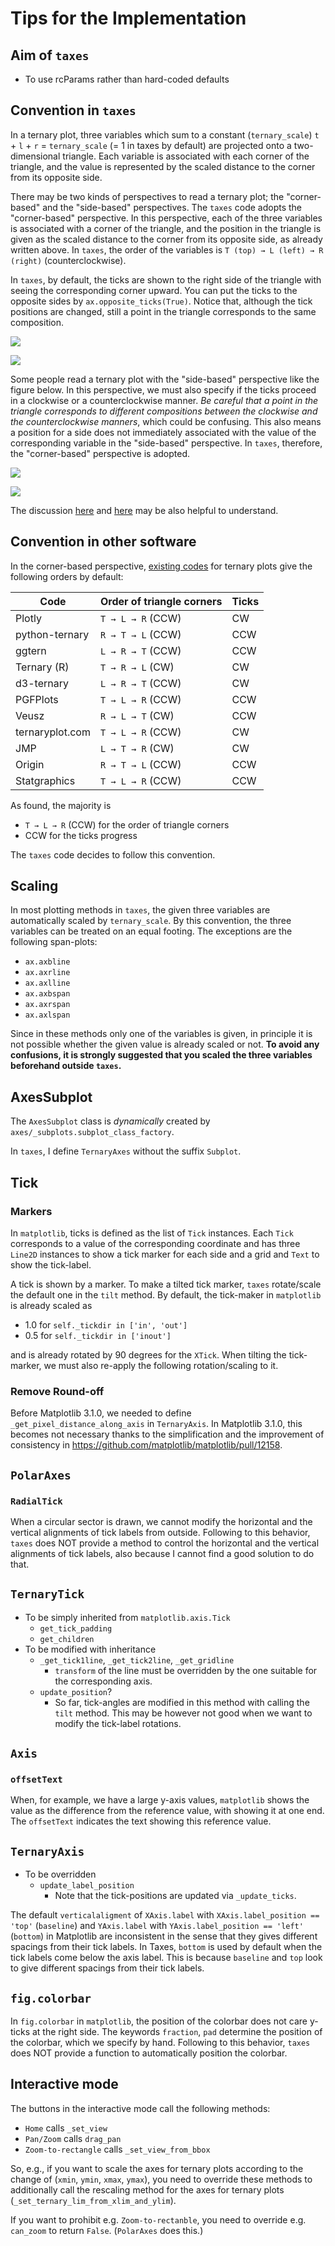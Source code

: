 # Tips for the Implementation

## Aim of `taxes`

- To use rcParams rather than hard-coded defaults

## Convention in `taxes`

In a ternary plot, three variables which sum to a constant (`ternary_scale`) 
`t` + `l` + `r` = `ternary_scale` (= 1 in taxes by default) are projected onto
a two-dimensional triangle.
Each variable is associated with each corner of the triangle, and the value is
represented by the scaled distance to the corner from its opposite side.

There may be two kinds of perspectives to read a ternary plot; the
"corner-based" and the "side-based" perspectives.
The `taxes` code adopts the "corner-based" perspective.
In this perspective, each of the three variables is associated with a corner of
the triangle, and the position in the triangle is given as the scaled distance
to the corner from its opposite side, as already written above.
In `taxes`, the order of the variables is `T (top) → L (left) → R (right)`
(counterclockwise).

In `taxes`, by default, the ticks are shown to the right side of the triangle
with seeing the corresponding corner upward.
You can put the ticks to the opposite sides by `ax.opposite_ticks(True)`.
Notice that, although the tick positions are changed, still a point in the
triangle corresponds to the same composition.

![](corner_based_1.svg)

![](corner_based_2.svg)

Some people read a ternary plot with the "side-based" perspective like the
figure below. In this perspective, we must also specify if the ticks proceed
in a clockwise or a counterclockwise manner.
*Be careful that a point in the triangle corresponds to different compositions
between the clockwise and the counterclockwise manners*, which could be
confusing.
This also means a position for a side does not immediately associated with the
value of the corresponding variable in the "side-based" perspective.
In `taxes`, therefore, the "corner-based" perspective is adopted.

![](side_based_ccw.svg)

![](side_based_cw.svg)

The discussion
[here](https://github.com/marcharper/python-ternary/issues/13)
and
[here](https://github.com/marcharper/python-ternary/issues/18)
may be also helpful to understand.

## Convention in other software

In the corner-based perspective, [existing codes](alternatives.md) for ternary
plots give the following orders by default:

|Code           |Order of triangle corners|Ticks    |
|---------------|-------------------------|---------|
|Plotly         |`T → L → R` (CCW)        |CW       |
|python-ternary |`R → T → L` (CCW)        |CCW      |
|ggtern         |`L → R → T` (CCW)        |CCW      |
|Ternary (R)    |`T → R → L` (CW)         |CW       |
|d3-ternary     |`L → R → T` (CCW)        |CW       |
|PGFPlots       |`T → L → R` (CCW)        |CCW      |
|Veusz          |`R → L → T` (CW)         |CCW      |
|ternaryplot.com|`T → L → R` (CCW)        |CW       |
|JMP            |`L → T → R` (CW)         |CW       |
|Origin         |`R → T → L` (CCW)        |CCW      |
|Statgraphics   |`T → L → R` (CCW)        |CCW      |

As found, the majority is

- `T → L → R` (CCW) for the order of triangle corners
- CCW for the ticks progress

The `taxes` code decides to follow this convention.

## Scaling

In most plotting methods in `taxes`, the given three variables are
automatically scaled by `ternary_scale`.
By this convention, the three variables can be treated on an equal footing.
The exceptions are the following span-plots:

- `ax.axbline`
- `ax.axrline`
- `ax.axlline`
- `ax.axbspan`
- `ax.axrspan`
- `ax.axlspan`

Since in these methods only one of the variables is given, in principle it is
not possible whether the given value is already scaled or not.
**To avoid any confusions, it is strongly suggested that you scaled the three
variables beforehand outside `taxes`.**

## AxesSubplot

The `AxesSubplot` class is *dynamically* created by
`axes/_subplots.subplot_class_factory`.

In `taxes`, I define `TernaryAxes` without the suffix `Subplot`.

## Tick

### Markers

In `matplotlib`, ticks is defined as the list of `Tick` instances.
Each `Tick` corresponds to a value of the corresponding coordinate and has
three `Line2D` instances to show a tick marker for each side and a grid and
`Text` to show the tick-label.

A tick is shown by a marker.
To make a tilted tick marker, `taxes` rotate/scale the default one in the
`tilt` method.
By default, the tick-maker in `matplotlib` is already scaled as

- 1.0 for `self._tickdir in ['in', 'out']`
- 0.5 for `self._tickdir in ['inout']`

and is already rotated by 90 degrees for the `XTick`.
When tilting the tick-marker, we must also re-apply the following
rotation/scaling to it.

### Remove Round-off

Before Matplotlib 3.1.0, we needed to define `_get_pixel_distance_along_axis`
in `TernaryAxis`.
In Matplotlib 3.1.0, this becomes not necessary thanks to the simplification
and the improvement of consistency
in https://github.com/matplotlib/matplotlib/pull/12158.

## `PolarAxes`

### `RadialTick`

When a circular sector is drawn, we cannot modify the horizontal and the
vertical alignments of tick labels from outside.
Following to this behavior, `taxes` does NOT provide a method to control the
horizontal and the vertical alignments of tick labels, also because I cannot
find a good solution to do that.

## `TernaryTick`

- To be simply inherited from `matplotlib.axis.Tick`
    - `get_tick_padding`
    - `get_children`
- To be modified with inheritance
    - `_get_tick1line`, `_get_tick2line`, `_get_gridline`
        - `transform` of the line must be overridden by the one suitable for
        the corresponding axis.
    - `update_position`?
        - So far, tick-angles are modified in this method with calling the
        `tilt` method. This may be however not good when we want to modify the
        tick-label rotations.

## `Axis`

### `offsetText`

When, for example, we have a large y-axis values, `matplotlib` shows the value
as the difference from the reference value, with showing it at one end.
The `offsetText` indicates the text showing this reference value.

## `TernaryAxis`

- To be overridden
    - `update_label_position`
        - Note that the tick-positions are updated via `_update_ticks`.

The default `verticalaligment` of
`XAxis.label` with `XAxis.label_position == 'top'` (`baseline`) and
`YAxis.label` with `YAxis.label_position == 'left'` (`bottom`) in Matplotlib
are inconsistent in the sense that they gives different spacings from their
tick labels.
In Taxes, `bottom` is used by default when the tick labels come below the axis
label.
This is because `baseline` and `top` look to give different spacings from their
tick labels.

## `fig.colorbar`

In `fig.colorbar` in `matplotlib`, the position of the colorbar does not care
y-ticks at the right side.
The keywords `fraction`, `pad` determine the position of the colorbar, which
we specify by hand.
Following to this behavior, `taxes` does NOT provide a function to
automatically position the colorbar.

## Interactive mode

The buttons in the interactive mode call the following methods:
- `Home` calls `_set_view`
- `Pan/Zoom` calls `drag_pan`
- `Zoom-to-rectangle` calls `_set_view_from_bbox`

So, e.g., if you want to scale the axes for ternary plots according to the
change of (`xmin`, `ymin`, `xmax`, `ymax`), you need to override these methods
to additionally call the rescaling method for the axes for ternary
plots (`_set_ternary_lim_from_xlim_and_ylim`).

If you want to prohibit e.g. `Zoom-to-rectanble`, you need to override e.g.
`can_zoom` to return `False`. (`PolarAxes` does this.)
